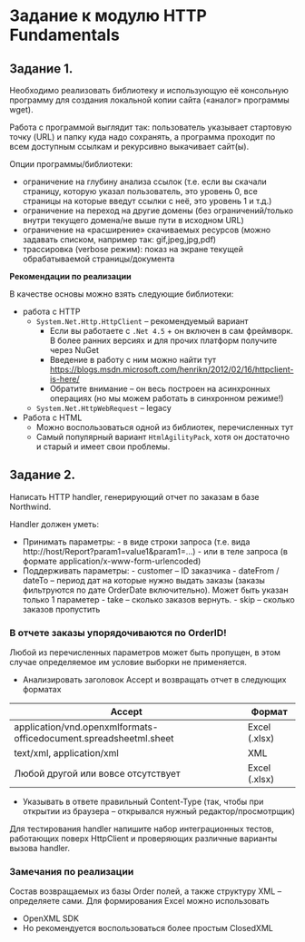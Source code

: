 # Задание к модулю HTTP Fundamentals

## Задание 1.

Необходимо реализовать библиотеку и использующую её консольную программу для создания локальной копии сайта («аналог» программы wget).

Работа с программой выглядит так: пользователь указывает стартовую точку (URL) и папку куда надо сохранять, а программа проходит по всем доступным ссылкам и рекурсивно выкачивает сайт(ы).

Опции программы/библиотеки:
   - ограничение на глубину анализа ссылок (т.е. если вы скачали страницу, которую указал пользователь, это уровень 0, все страницы на которые введут ссылки с неё, это уровень 1 и т.д.) 
   - ограничение на переход на другие домены (без ограничений/только внутри текущего домена/не выше пути в исходном URL)
   - ограничение на «расширение» скачиваемых ресурсов (можно задавать списком, например так: gif,jpeg,jpg,pdf)
   - трассировка (verbose режим): показ на экране текущей обрабатываемой страницы/документа

__Рекомендации по реализации__

В качестве основы можно взять следующие библиотеки:
   - работа с HTTP
      - `System.Net.Http.HttpClient` – рекомендуемый вариант
         - Если вы работаете с `.Net 4.5` + он включен в сам фреймворк. В более ранних версиях и для прочих платформ получите через NuGet
         - Введение в работу с ним можно найти тут https://blogs.msdn.microsoft.com/henrikn/2012/02/16/httpclient-is-here/ 
         - Обратите внимание – он весь построен на асинхронных операциях (но мы можем работать в синхронном режиме!)
      - `System.Net.HttpWebRequest` – legacy 
   - Работа с HTML
      - Можно воспользоваться одной из библиотек, перечисленных тут
      - Самый популярный вариант `HtmlAgilityPack`, хотя он достаточно и старый и имеет свои проблемы.

## Задание 2.
 
Написать HTTP handler, генерирующий отчет по заказам в базе Northwind.

Handler должен уметь:

   -	Принимать параметры: 
      -	в виде строки запроса (т.е. вида http://host/Report?param1=value1&param1=...)
      -	или в теле запроса (в формате application/x-www-form-urlencoded)
   -	Поддерживать параметры:
      -	customer – ID заказчика 
      - dateFrom / dateTo – период дат на которые нужно выдать заказы (заказы фильтруются по дате OrderDate включительно). Может быть указан только 1 параметер
      -	take – сколько заказов вернуть.
      -	skip – сколько заказов пропустить

### В отчете заказы упорядочиваются по OrderID!

Любой из перечисленных параметров может быть пропущен, в этом случае определяемое им условие выборки не применяется.

   -	Анализировать заголовок Accept и возвращать отчет в следующих форматах

Accept | Формат |
--- | --- |
application/vnd.openxmlformats-officedocument.spreadsheetml.sheet	| Excel (.xlsx) |
text/xml, application/xml	| XML |
Любой другой или вовсе отсутствует |	Excel (.xlsx) |

   -	Указывать в ответе правильный Content-Type (так, чтобы при открытии из браузера – открывался нужный редактор/просмотрщик)

Для тестирования handler напишите набор интеграционных тестов, работающих поверх HttpClient и проверяющих различные варианты вызова handler.

### Замечания по реализации

Состав возвращаемых из базы Order полей, а также структуру XML – определяете сами. 
Для формирования Excel можно использовать
   -	OpenXML SDK
   -	Но рекомендуется воспользоваться более простым ClosedXML
